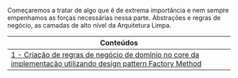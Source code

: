 Começaremos a tratar de algo que é de extrema importância e nem sempre empenhamos as forças necessárias nessa parte. Abstrações e regras de negócio, as camadas de alto nível da Arquitetura Limpa.

| Conteúdos                                                                                                                    |
| ---------------------------------------------------------------------------------------------------------------------------- |
| [1 - Criação de regras de negócio de domínio no core da implementação utilizando design pattern Factory Method]()                                       |

